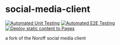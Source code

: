 # social-media-client

[![Automated Unit Testing](https://github.com/pretzL/social-media-client/actions/workflows/unit-testing.yml/badge.svg?branch=workflow)](https://github.com/pretzL/social-media-client/actions/workflows/unit-testing.yml)
[![Automated E2E Testing](https://github.com/pretzL/social-media-client/actions/workflows/e2e-testing.yml/badge.svg?branch=workflow)](https://github.com/pretzL/social-media-client/actions/workflows/e2e-testing.yml)
[![Deploy static content to Pages](https://github.com/pretzL/social-media-client/actions/workflows/pages.yml/badge.svg?branch=workflow)](https://github.com/pretzL/social-media-client/actions/workflows/pages.yml)

a fork of the Noroff social media client
